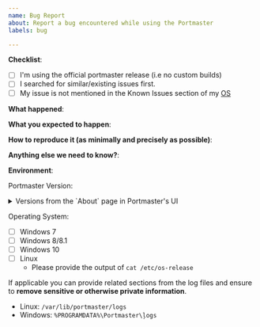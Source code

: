 ```yaml
---
name: Bug Report
about: Report a bug encountered while using the Portmaster
labels: bug

---
```


<!--
Please use this template when reporting a bug and provide as much info as possible.
Not doing so may cause the bug to receive lower priority.
You can remove any sections from this template that does not fit your issue.

Note that this repository is for the Portmaster service daemon, if you want to report
a UI issue please report it at https://github.com/safing/portmaster-ui/issues/new

Thank you!

For security related reports, please disclose it privately to security@safing.io.
-->

**Checklist**:

- [ ] I'm using the official portmaster release (i.e no custom builds)
- [ ] I searched for similar/existing issues first.
- [ ] My issue is not mentioned in the Known Issues section of my [OS](https://github.com/safing/portmaster/wiki)

**What happened**:

**What you expected to happen**:

**How to reproduce it (as minimally and precisely as possible)**:

**Anything else we need to know?**:

**Environment**:

Portmaster Version: 

<details>
  <summary>Versions from the `About` page in Portmaster's UI</summary>
  <!-- Copy output here -->
</details>

Operating System:
- [ ] Windows 7
- [ ] Windows 8/8.1
- [ ] Windows 10
- [ ] Linux
  - Please provide the output of `cat /etc/os-release`

If applicable you can provide related sections from the log files and ensure to **remove sensitive or otherwise private information**.
 - Linux: `/var/lib/portmaster/logs`
 - Windows: `%PROGRAMDATA%\Portmaster\ļogs`
